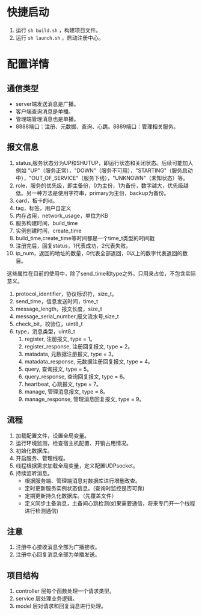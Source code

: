# 快捷启动
1. 运行 `sh build.sh` ，构建项目文件。
2. 运行 `sh launch.sh` ，启动注册中心。


# 配置详情
## 通信类型
+ server端发送消息是广播。
+ 客户端查询消息是单播。
+ 管理端管理消息也是单播。
+ 8888端口：注册、元数据、查询、心跳。8889端口：管理相关服务。

## 报文信息
1. status,服务状态分为UP和SHUTUP，即运行状态和关闭状态。后续可能加入例如 "UP"（服务正常），"DOWN"（服务不可用），"STARTING"（服务启动中），"OUT_OF_SERVICE"（服务下线），"UNKNOWN"（未知状态）等。
2. role，服务的优先级，即主备份，0为主份，1为备份，数字越大，优先级越低。另一种方法是使用字符串，primary为主份，backup为备份。
3. card，板卡的id。
4. tag，标签，用户自定义
5. 内存占用，network_usage，单位为KB
6. 服务构建时间，build_time
7. 实例创建时间，create_time
8. build_time,create_time等时间都是一个time_t类型的时间戳
9. 注册完后，回复status，1代表成功，2代表失败。
10. ip_num，返回的地址的数量，0代表全部返回，0以上的数字代表返回的数目。


这些属性在目前的使用中，除了send_time和type之外，只用来占位，不包含实际意义。
1. protocol_identifier，协议标识符，size_t。
2. send_time，信息发送时间，time_t
3. message_length，报文长度，size_t
4. message_serial_number,报文流水号,size_t
5. check_bit，校验位，uint8_t
6. type，消息类型，uint8_t
   1. register, 注册报文, type = 1。
   2. register_response, 注册回复报文, type = 2。
   3. matadata, 元数据注册报文, type = 3。
   4. matadata_response, 元数据注册回复报文, type = 4。
   5. query, 查询报文, type = 5。
   6. query_response, 查询回复报文, type = 6。
   7. heartbeat, 心跳报文, type = 7。
   8. manage, 管理消息报文, type = 8。
   9. manage_response, 管理消息回复报文, type = 9。



## 流程
1. 加载配置文件，设置全局变量。
2. 运行环境监测，检查宿主机配置、开销占用情况。
3. 初始化数据库。
4. 开启服务、管理线程。
5. 线程根据需求加载全局变量，定义配置UDPsocket。
6. 持续监听消息。
   + 根据服务端、管理端消息对数据库进行增删改查。
   + 定时更新服务实例状态信息。(查询时监控是否可靠)
   + 定期更新持久化数据库。（先覆盖文件）
   + 定义同步主备消息，主备间心跳检测(如果需要通信，将来专门开一个线程进行检测通信)

## 注意
1. 注册中心接收消息全部为广播接收。
2. 注册中心回复消息全部为单播发送。

## 项目结构
1. controller 层每个函数处理一个请求类型。
2. service 层处理业务逻辑。
3. model 层对请求和回复消息进行处理。